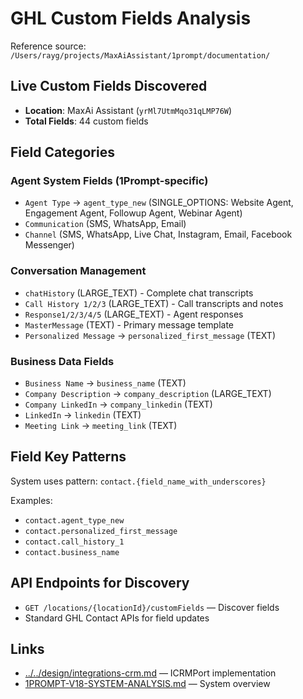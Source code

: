 # GHL Custom Fields Analysis

Reference source: `/Users/rayg/projects/MaxAiAssistant/1prompt/documentation/`

## Live Custom Fields Discovered

- **Location**: MaxAi Assistant (`yrMl7UtmMqo31qLMP76W`)
- **Total Fields**: 44 custom fields

## Field Categories

### Agent System Fields (1Prompt-specific)
- `Agent Type` → `agent_type_new` (SINGLE_OPTIONS: Website Agent, Engagement Agent, Followup Agent, Webinar Agent)
- `Communication` (SMS, WhatsApp, Email)
- `Channel` (SMS, WhatsApp, Live Chat, Instagram, Email, Facebook Messenger)

### Conversation Management
- `chatHistory` (LARGE_TEXT) - Complete chat transcripts
- `Call History 1/2/3` (LARGE_TEXT) - Call transcripts and notes
- `Response1/2/3/4/5` (LARGE_TEXT) - Agent responses
- `MasterMessage` (TEXT) - Primary message template
- `Personalized Message` → `personalized_first_message` (TEXT)

### Business Data Fields
- `Business Name` → `business_name` (TEXT)
- `Company Description` → `company_description` (LARGE_TEXT)
- `Company LinkedIn` → `company_linkedin` (TEXT)
- `LinkedIn` → `linkedin` (TEXT)
- `Meeting Link` → `meeting_link` (TEXT)

## Field Key Patterns

System uses pattern: `contact.{field_name_with_underscores}`

Examples:
- `contact.agent_type_new`
- `contact.personalized_first_message` 
- `contact.call_history_1`
- `contact.business_name`

## API Endpoints for Discovery

- `GET /locations/{locationId}/customFields` — Discover fields
- Standard GHL Contact APIs for field updates

## Links

- [../../design/integrations-crm.md](../../design/integrations-crm.md) — ICRMPort implementation
- [1PROMPT-V18-SYSTEM-ANALYSIS.md](1PROMPT-V18-SYSTEM-ANALYSIS.md) — System overview